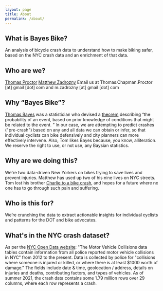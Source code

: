 ```yaml
---
layout: page
title: About
permalink: /about/
---
```


What is Bayes Bike?
--------------------
An analysis of bicycle crash data to understand how to make biking safer, based on the NYC crash data and an enrichment of that data. 

Who are we?
------------
[Thomas Proctor](https://github.com/ThomasProctor)
[Matthew Zadrozny](https://github.com/zadrozny)
Email us at Thomas.Chapman.Proctor [at] gmail [dot] com and m.zadrozny [at] gmail [dot] com
 
Why “Bayes Bike”?
-------------------
[Thomas Bayes](https://en.wikipedia.org/wiki/Thomas_Bayes) was a statistician who devised a [theorem](https://en.wikipedia.org/wiki/Bayes%27_theorem) describing “the probability of an event, based on prior knowledge of conditions that might be related to the event. ” In our case, we are attempting to predict crashes ("pre-crash") based on any and all data we can obtain or infer, so that individual cyclists can bike defensively and city planners can more effectively intervene.  Also, Tom likes Bayes because, you know, alliteration. We reserve the right to use, or not use, any Baysian statistics.

Why are we doing this?
-----------------------
We're two data-driven New Yorkers on bikes trying to save lives and prevent injuries. Matthew has used up two of his nine lives on NYC streets. Tom lost his brother [Charlie to a bike crash](https://boston.cbslocal.com/2020/05/06/arlington-bicyclist-killed-crash-charles-proctor/), and hopes for a future where no one has to go through such pain and suffering.

Who is this for?
-----------------
We’re crunching the data to extract actionable insights for individual cyclists and patterns for the DOT and bike advocates.

What's in the NYC crash dataset?
-----------------------------------
As per the [NYC Open Data website](https://data.cityofnewyork.us/Public-Safety/Motor-Vehicle-Collisions-Crashes/h9gi-nx95): "The Motor Vehicle Collisions data tables contain information from all police reported motor vehicle collisions in NYC" from 2012 to the present. Data is collected by police for "collisions where someone is injured or killed, or where there is at least $1000 worth of damage." The fields include date & time, geolocation / address, details on injuries and deaths, contributing factors, and types of vehicles. As of summer 2021, the crash data contains some 1.79 million rows over 29 columns, where each row represents a crash.

